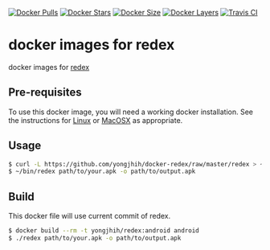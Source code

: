 [![Docker Pulls](https://img.shields.io/docker/pulls/yongjhih/redex.svg)](https://hub.docker.com/r/yongjhih/redex/)
[![Docker Stars](https://img.shields.io/docker/stars/yongjhih/redex.svg)](https://hub.docker.com/r/yongjhih/redex/)
[![Docker Size](https://img.shields.io/imagelayers/image-size/yongjhih/redex/latest.svg)](https://imagelayers.io/?images=yongjhih/redex:latest)
[![Docker Layers](https://img.shields.io/imagelayers/layers/yongjhih/redex/latest.svg)](https://imagelayers.io/?images=yongjhih/redex:latest)
[![Travis CI](https://img.shields.io/travis/yongjhih/docker-redex.svg)](https://travis-ci.org/yongjhih/docker-redex)

# docker images for redex

docker images for [redex](https://github.com/facebook/redex)

## Pre-requisites

To use this docker image, you will need a working docker
installation. See the instructions for
[Linux](http://docs.docker.com/linux/step_one/) or
[MacOSX](http://docs.docker.com/mac/step_one/) as appropriate.


## Usage

```sh
$ curl -L https://github.com/yongjhih/docker-redex/raw/master/redex > ~/bin/redex && chmod a+x ~/bin/redex
$ ~/bin/redex path/to/your.apk -o path/to/output.apk
```


## Build

This docker file will use current commit of redex.

```sh
$ docker build --rm -t yongjhih/redex:android android
$ ./redex path/to/your.apk -o path/to/output.apk
```
